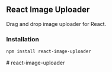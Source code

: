 ## React Image Uploader

Drag and drop image uploader for React.

### Installation

```bash
npm install react-image-uploader
```
#   r e a c t - i m a g e - u p l o a d e r  
 